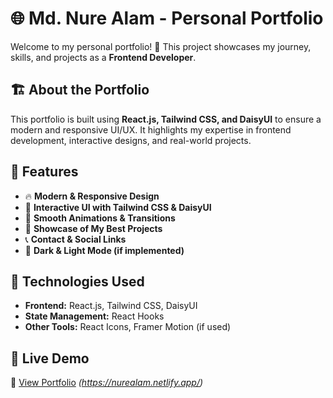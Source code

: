 # 🌐 Md. Nure Alam - Personal Portfolio

Welcome to my personal portfolio! 🚀 This project showcases my journey, skills, and projects as a **Frontend Developer**.

## 🏗️ About the Portfolio
This portfolio is built using **React.js, Tailwind CSS, and DaisyUI** to ensure a modern and responsive UI/UX. It highlights my expertise in frontend development, interactive designs, and real-world projects.

## 📌 Features
- 🔥 **Modern & Responsive Design**
- 🎨 **Interactive UI with Tailwind CSS & DaisyUI**
- 🚀 **Smooth Animations & Transitions**
- 📂 **Showcase of My Best Projects**
- 📞 **Contact & Social Links**
- 🌙 **Dark & Light Mode (if implemented)**

## 🚀 Technologies Used
- **Frontend:** React.js, Tailwind CSS, DaisyUI  
- **State Management:** React Hooks  
- **Other Tools:** React Icons, Framer Motion (if used)  

## 📸 Live Demo
🔗 [View Portfolio](#) _(https://nurealam.netlify.app/)_

